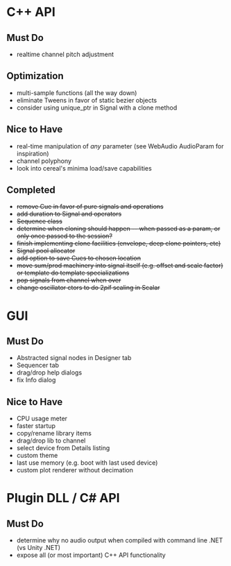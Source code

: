 # C++ API
## Must Do
- realtime channel pitch adjustment

## Optimization
- multi-sample functions (all the way down)
- eliminate Tweens in favor of static bezier objects
- consider using unique_ptr in Signal with a clone method

## Nice to Have
- real-time manipulation of *any* parameter (see WebAudio AudioParam for inspiration)
- channel polyphony 
- look into cereal's minima load/save capabilities

## Completed
- ~~remove Cue in favor of pure signals and operations~~
- ~~add duration to Signal and operators~~
- ~~Sequence class~~
- ~~determine when cloning should happen -- when passed as a param, or only once passed to the session?~~
- ~~finish implementing clone facilities (envelope, deep clone pointers, etc)~~ 
- ~~Signal pool allocator~~ 
- ~~add option to save Cues to chosen location~~
- ~~move sum/prod machinery into signal itself (e.g. offset and scale factor) or template do template specializations~~ 
- ~~pop signals from channel when over~~
- ~~change oscillator ctors to do 2*pi*f scaling in Scalar~~


# GUI
## Must Do
- Abstracted signal nodes in Designer tab
- Sequencer tab
- drag/drop help dialogs
- fix Info dialog

## Nice to Have
- CPU usage meter
- faster startup
- copy/rename library items
- drag/drop lib to channel
- select device from Details listing
- custom theme
- last use memory (e.g. boot with last used device)
- custom plot renderer without decimation

# Plugin DLL / C# API
## Must Do
- determine why no audio output when compiled with command line .NET (vs Unity .NET)
- expose all (or most important) C++ API functionality